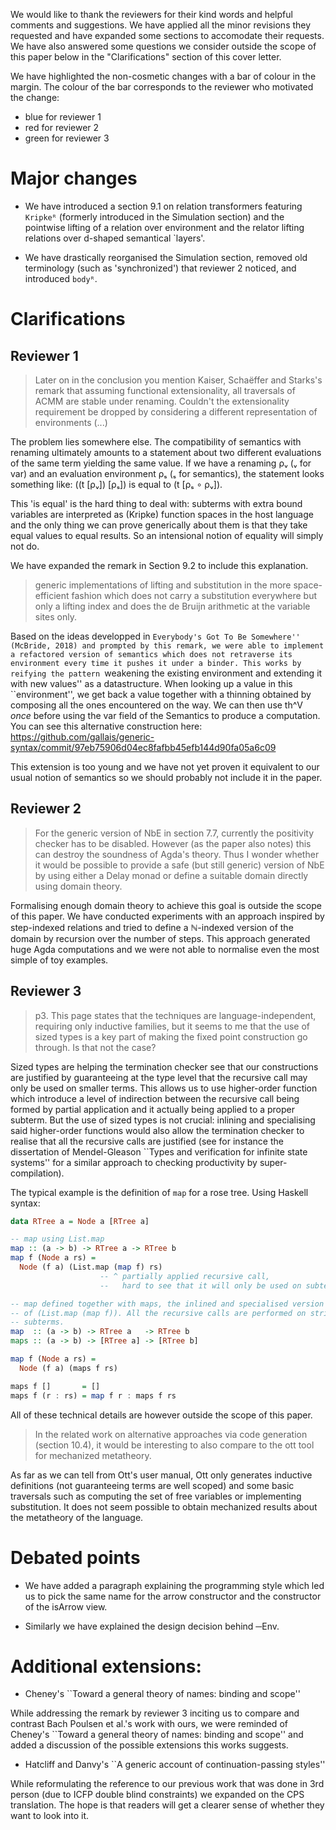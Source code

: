 We would like to thank the reviewers for their kind words and helpful
comments and suggestions. We have applied all the minor revisions they
requested and have expanded some sections to accomodate their requests.
We have also answered some questions we consider outside the scope of
this paper below in the "Clarifications" section of this cover letter.

We have highlighted the non-cosmetic changes with a bar of colour in
the margin. The colour of the bar corresponds to the reviewer who
motivated the change:

* blue  for reviewer 1
* red   for reviewer 2
* green for reviewer 3

# Major changes

* We have introduced a section 9.1 on relation transformers featuring
  `Kripkeᴿ` (formerly introduced in the Simulation section) and the
  pointwise lifting of a relation over environment and the relator
  lifting relations over d-shaped semantical `layers'.

* We have drastically reorganised the Simulation section, removed old
  terminology (such as 'synchronized') that reviewer 2 noticed, and
  introduced `bodyᴿ`.

# Clarifications

## Reviewer 1

> Later on in the conclusion you mention Kaiser, Schaëffer and Starks's remark
> that assuming functional extensionality, all traversals of ACMM are stable
> under renaming.
> Couldn't the extensionality requirement be dropped by considering a
> different representation of environments (...)

The problem lies somewhere else. The compatibility of semantics with renaming
ultimately amounts to a statement about two different evaluations of the same
term yielding the same value. If we have a renaming ρᵥ (ᵥ for var) and an
evaluation environment ρₛ (ₛ for semantics), the statement looks something
like: ((t [ρᵥ]) [ρₛ]) is equal to (t [ρₛ ∘ ρᵥ]).

This 'is equal' is the hard thing to deal with: subterms with extra bound
variables are interpreted as (Kripke) function spaces in the host language
and the only thing we can prove generically about them is that they take
equal values to equal results. So an intensional notion of equality will
simply not do.

We have expanded the remark in Section 9.2 to include this explanation.

> generic implementations of lifting and substitution in the more
> space-efficient fashion which does not carry a substitution everywhere
> but only a lifting index and does the de Bruijn arithmetic at the
> variable sites only.

Based on the ideas developped in ``Everybody's Got To Be Somewhere''
(McBride, 2018) and prompted by this remark, we were able to implement a
refactored version of semantics which does not retraverse its environment every
time it pushes it under a binder. This works by reifying the pattern
``weakening the existing environment and extending it with new values''
as a datastructure. When looking up a value in this ``environment'', we
get back a value together with a thinning obtained by composing all the
ones encountered on the way. We can then use th^V *once* before using the
var field of the Semantics to produce a computation.
You can see this alternative construction here:
https://github.com/gallais/generic-syntax/commit/97eb75906d04ec8fafbb45efb144d90fa05a6c09

This extension is too young and we have not yet proven it equivalent to
our usual notion of semantics so we should probably not include it in the
paper.

## Reviewer 2

> For the generic version of NbE in section 7.7, currently the
> positivity checker has to be disabled. However (as the paper also
> notes) this can destroy the soundness of Agda's theory. Thus I
> wonder whether it would be possible to provide a safe (but still
> generic) version of NbE by using either a Delay monad or define a
> suitable domain directly using domain theory.

Formalising enough domain theory to achieve this goal is outside the scope
of this paper. We have conducted experiments with an approach inspired by
step-indexed relations and tried to define a ℕ-indexed version of the domain
by recursion over the number of steps. This approach generated huge Agda
computations and we were not able to normalise even the most simple of toy
examples.


## Reviewer 3

> p3. This page states that the techniques are language-independent,
> requiring only inductive families, but it seems to me that the use of
> sized types is a key part of making the fixed point construction go
> through. Is that not the case?

Sized types are helping the termination checker see that our constructions
are justified by guaranteeing at the type level that the recursive call may
only be used on smaller terms.
This allows us to use higher-order function which introduce a level of
indirection between the recursive call being formed by partial application
and it actually being applied to a proper subterm.
But the use of sized types is not crucial: inlining and specialising said
higher-order functions would also allow the termination checker to realise
that all the recursive calls are justified (see for instance the dissertation
of Mendel-Gleason ``Types and verification for infinite state systems'' for
a similar approach to checking productivity by super-compilation).

The typical example is the definition of `map` for a rose tree. Using Haskell
syntax:

```haskell
data RTree a = Node a [RTree a]

-- map using List.map
map :: (a -> b) -> RTree a -> RTree b
map f (Node a rs) =
  Node (f a) (List.map (map f) rs)
                    -- ^ partially applied recursive call,
                    --   hard to see that it will only be used on subterms

-- map defined together with maps, the inlined and specialised version
-- of (List.map (map f)). All the recursive calls are performed on strict
-- subterms.
map  :: (a -> b) -> RTree a   -> RTree b
maps :: (a -> b) -> [RTree a] -> [RTree b]

map f (Node a rs) =
  Node (f a) (maps f rs)

maps f []       = []
maps f (r : rs) = map f r : maps f rs
```

All of these technical details are however outside the scope of this paper.

> In the related work on alternative approaches via code generation
> (section 10.4), it would be interesting to also compare to the ott
> tool for mechanized metatheory.

As far as we can tell from Ott's user manual, Ott only generates
inductive definitions (not guaranteeing terms are well scoped)
and some basic traversals such as computing the set of free variables
or implementing substitution. It does not seem possible to obtain
mechanized results about the metatheory of the language.

# Debated points

* We have added a paragraph explaining the programming style
  which led us to pick the same name for the arrow constructor
  and the constructor of the isArrow view.

* Similarly we have explained the design decision behind ─Env.

# Additional extensions:

* Cheney's ``Toward a general theory of names: binding and scope''

While addressing the remark by reviewer 3 inciting us to compare
and contrast Bach Poulsen et al.'s work with ours, we were reminded
of Cheney's ``Toward a general theory of names: binding and scope''
and added a discussion of the possible extensions this works suggests.

* Hatcliff and Danvy's ``A generic account of continuation-passing styles''

While reformulating the reference to our previous work that was done in
3rd person (due to ICFP double blind constraints) we expanded on the
CPS translation. The hope is that readers will get a clearer sense of
whether they want to look into it.
